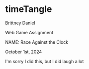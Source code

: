 # timeTangle

Brittney Daniel

Web Game Assignment

NAME: Race Against the Clock

October 1st, 2024

I'm sorry I did this, but I did laugh a lot
